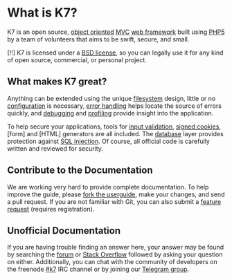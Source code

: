 # What is K7?

K7 is an open source, [object oriented](http://en.wikipedia.org/wiki/Object-oriented_programming) [MVC](http://en.wikipedia.org/wiki/Model–view–controller "Model View Controller") [web framework](http://en.wikipedia.org/wiki/Web_application_framework) built using [PHP5](http://php.net/manual/intro-whatis "PHP Hypertext Preprocessor") by a team of volunteers that aims to be swift, secure, and small.

[!!] K7 is licensed under a [BSD license](https://github.com/koseven/koseven/blob/HEAD/LICENSE.md), so you can legally use it for any kind of open source, commercial, or personal project.

## What makes K7 great?

Anything can be extended using the unique [filesystem](files) design, little or no [configuration](config) is necessary, [error handling](errors) helps locate the source of errors quickly, and [debugging](debugging) and [profiling](profiling) provide insight into the application.

To help secure your applications, tools for [input validation](security/validation), [signed cookies](security/cookies), [form] and [HTML] generators are all included. The [database](security/database) layer provides protection against [SQL injection](http://wikipedia.org/wiki/SQL_injection). Of course, all official code is carefully written and reviewed for security.

## Contribute to the Documentation

We are working very hard to provide complete documentation. To help improve the guide, please [fork the userguide](http://github.com/k7/userguide), make your changes, and send a pull request. If you are not familiar with Git, you can also submit a [feature request](https://github.com/koseven/koseven/issues) (requires registration).

## Unofficial Documentation

If you are having trouble finding an answer here, your answer may be found by searching the [forum](http://forum.koseven.ga/) or [Stack Overflow](http://stackoverflow.com/questions/tagged/k7) followed by asking your question on either.  Additionally, you can chat with the community of developers on the freenode [#k7](irc://irc.freenode.net/k7) IRC channel or by joining our [Telegram group](https://telegram.me/koseven).
